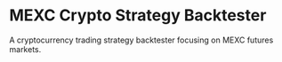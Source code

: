 # MEXC Crypto Strategy Backtester

A cryptocurrency trading strategy backtester focusing on MEXC futures markets.
